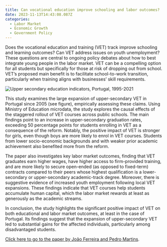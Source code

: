 ```yaml
---
title: Can vocational education improve schooling and labor outcomes?
date: 2023-11-13T14:43:08.087Z
categories:
  - Labor Market
  - Economic Growth
  - Government Policy
---
```

Does the vocational education and training (VET) track improve schooling and learning outcomes? Can VET address issues on youth unemployment? These questions are central to ongoing policy debates about how to best integrate young people in the labor market. VET can be a compelling option for all students but specifically for those at risk of dropping out from school. VET’s proposed main benefit is to facilitate school-to-work transition, particularly when training aligns with businesses’ skill requirements.

![](https://ucarecdn.com/8b709272-52d4-4b34-a841-9ba745c3ffab/ "Upper secondary education indicators, Portugal, 1995-2021")

This study examines the large expansion of upper-secondary VET in Portugal since 2005 (see figure), empirically assessing these claims. Using Ministry of Education microdata, the study explores the causal effects of the staggered rollout of VET courses across public schools. The main findings point to an increase in upper-secondary graduation rates, exceeding 50 percentage points for students enrolling in VET as a consequence of the reform. Notably, the positive impact of VET is stronger for girls, even though boys are more likely to enrol in VET courses. Students from lower socio-economic backgrounds and with weaker prior academic achievement also benefited more from the reform.

The paper also investigates key labor market outcomes, finding that VET graduates earn higher wages, have higher access to firm-provided training, and are more likely to secure open-ended (as opposed to fixed-term) contracts compared to their peers whose highest qualification is a lower-secondary or upper-secondary academic-track degree. Moreover, there is suggestive evidence of increased youth employment following local VET expansions. These findings indicate that VET courses help students accumulate human capital, which the labor market rewards at least as generously as the academic streams.

In conclusion, the study highlights the significant positive impact of VET on both educational and labor market outcomes, at least in the case of Portugal. Its findings suggest that the expansion of upper-secondary VET led to substantial gains for the affected individuals, particularly among disadvantaged students.

[Click here to go to the paper by João Ferreira and Pedro Martins](https://docs.iza.org/dp16474.pdf).